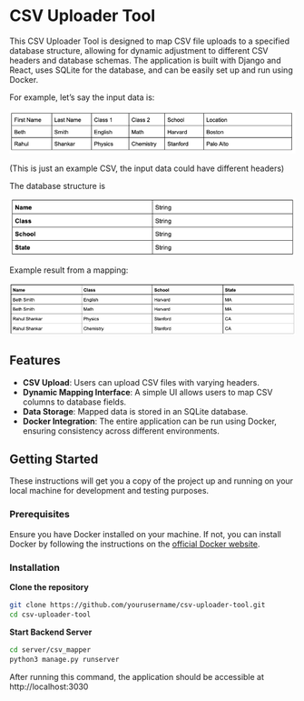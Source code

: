 # CSV Uploader Tool

This CSV Uploader Tool is designed to map CSV file uploads to a specified database structure, allowing for dynamic adjustment to different CSV headers and database schemas. The application is built with Django and React, uses SQLite for the database, and can be easily set up and run using Docker.

For example, let’s say the input data is:

![alt text](./description/image.png)

(This is just an example CSV, the input data could have different headers)

The database structure is

![alt text](./description/image-1.png)

Example result from a mapping:

![alt text](./description/image-2.png)

## Features

- **CSV Upload**: Users can upload CSV files with varying headers.
- **Dynamic Mapping Interface**: A simple UI allows users to map CSV columns to database fields.
- **Data Storage**: Mapped data is stored in an SQLite database.
- **Docker Integration**: The entire application can be run using Docker, ensuring consistency across different environments.

## Getting Started

These instructions will get you a copy of the project up and running on your local machine for development and testing purposes.

### Prerequisites

Ensure you have Docker installed on your machine. If not, you can install Docker by following the instructions on the [official Docker website](https://docs.docker.com/get-docker/).

### Installation

**Clone the repository**

```bash
git clone https://github.com/yourusername/csv-uploader-tool.git
cd csv-uploader-tool
```
**Start Backend Server**

```bash
cd server/csv_mapper
python3 manage.py runserver 
```

After running this command, the application should be accessible at http://localhost:3030
